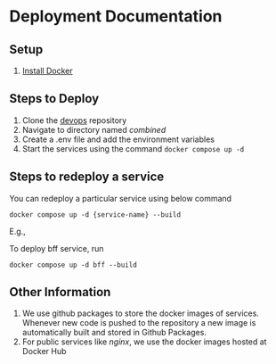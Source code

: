# Deployment Documentation

## Setup

1. [Install Docker](https://docs.docker.com/engine/install/ubuntu/)

## Steps to Deploy

1. Clone the [devops](https://github.com/agri-mitra/devops) repository
2. Navigate to directory named *combined*
3. Create a .env file and add the environment variables
4. Start the services using  the command ```docker compose up -d```

## Steps to redeploy a service

You can redeploy a particular service using below command

```docker compose up -d {service-name} --build```

E.g., 

To deploy bff service, run

```docker compose up -d bff --build```

## Other Information

1. We use github packages to store the docker images of services. Whenever new code is pushed to the repository a new image is automatically built and stored in Github Packages.
2. For public services like *nginx*, we use the docker images hosted at Docker Hub


